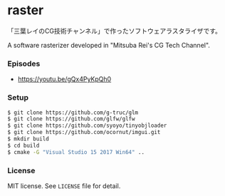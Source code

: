# raster

「三葉レイのCG技術チャンネル」で作ったソフトウェアラスタライザです。

A software rasterizer developed in "Mitsuba Rei's CG Tech Channel".

### Episodes

- https://youtu.be/gQx4PyKpQh0

### Setup

```bash
$ git clone https://github.com/g-truc/glm
$ git clone https://github.com/glfw/glfw
$ git clone https://github.com/syoyo/tinyobjloader
$ git clone https://github.com/ocornut/imgui.git
$ mkdir build
$ cd build
$ cmake -G "Visual Studio 15 2017 Win64" ..
```

### License

MIT license. See ``LICENSE`` file for detail.
